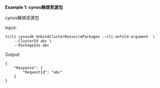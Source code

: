 **Example 1: cynos解绑资源包**

cynos解绑资源包

Input: 

```
tccli cynosdb UnbindClusterResourcePackages --cli-unfold-argument  \
    --ClusterId abc \
    --PackageIds abc
```

Output: 
```
{
    "Response": {
        "RequestId": "abc"
    }
}
```

